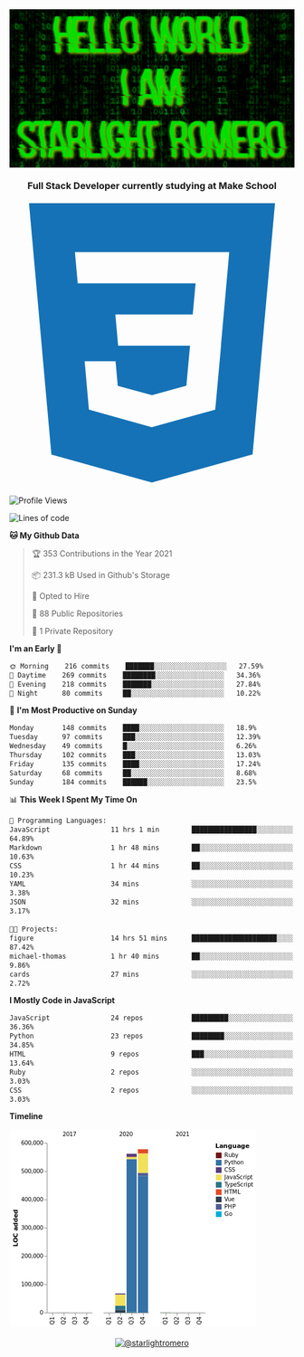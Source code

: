 <img align="center" src="github-banner@2x.jpg" alt="Hello World, I Am Starlight Romero" width="1080" />
<h3 align="center">Full Stack Developer currently studying at Make School</h3>

<p align="left">
  <svg viewBox="0 0 128 128">
  <path fill="#1572B6" d="M8.76 1l10.055 112.883 45.118 12.58 45.244-12.626 10.063-112.837h-110.48zm89.591 25.862l-3.347 37.605.01.203-.014.467v-.004l-2.378 26.294-.262 2.336-28.36 7.844v.001l-.022.019-28.311-7.888-1.917-21.739h13.883l.985 11.054 15.386 4.17-.004.008v-.002l15.443-4.229 1.632-18.001h-32.282999999999994l-.277-3.043-.631-7.129-.331-3.828h34.748999999999995l1.264-14h-52.926l-.277-3.041-.63-7.131-.332-3.828h69.281l-.331 3.862z"></path>
  </svg>
</p>

<!--START_SECTION:waka-->
![Profile Views](http://img.shields.io/badge/Profile%20Views-0-blue)

![Lines of code](https://img.shields.io/badge/From%20Hello%20World%20I%27ve%20Written-1.2%20million%20lines%20of%20code-blue)

**🐱 My Github Data** 

> 🏆 353 Contributions in the Year 2021
 > 
> 📦 231.3 kB Used in Github's Storage 
 > 
> 💼 Opted to Hire
 > 
> 📜 88 Public Repositories 
 > 
> 🔑 1 Private Repository 
 > 
**I'm an Early 🐤** 

```text
🌞 Morning    216 commits    ███████░░░░░░░░░░░░░░░░░░   27.59% 
🌆 Daytime    269 commits    ████████░░░░░░░░░░░░░░░░░   34.36% 
🌃 Evening    218 commits    ███████░░░░░░░░░░░░░░░░░░   27.84% 
🌙 Night      80 commits     ██░░░░░░░░░░░░░░░░░░░░░░░   10.22%

```
📅 **I'm Most Productive on Sunday** 

```text
Monday       148 commits    ████░░░░░░░░░░░░░░░░░░░░░   18.9% 
Tuesday      97 commits     ███░░░░░░░░░░░░░░░░░░░░░░   12.39% 
Wednesday    49 commits     █░░░░░░░░░░░░░░░░░░░░░░░░   6.26% 
Thursday     102 commits    ███░░░░░░░░░░░░░░░░░░░░░░   13.03% 
Friday       135 commits    ████░░░░░░░░░░░░░░░░░░░░░   17.24% 
Saturday     68 commits     ██░░░░░░░░░░░░░░░░░░░░░░░   8.68% 
Sunday       184 commits    ██████░░░░░░░░░░░░░░░░░░░   23.5%

```


📊 **This Week I Spent My Time On** 

```text
💬 Programming Languages: 
JavaScript               11 hrs 1 min        ████████████████░░░░░░░░░   64.89% 
Markdown                 1 hr 48 mins        ██░░░░░░░░░░░░░░░░░░░░░░░   10.63% 
CSS                      1 hr 44 mins        ██░░░░░░░░░░░░░░░░░░░░░░░   10.23% 
YAML                     34 mins             ░░░░░░░░░░░░░░░░░░░░░░░░░   3.38% 
JSON                     32 mins             ░░░░░░░░░░░░░░░░░░░░░░░░░   3.17%

🐱‍💻 Projects: 
figure                   14 hrs 51 mins      █████████████████████░░░░   87.42% 
michael-thomas           1 hr 40 mins        ██░░░░░░░░░░░░░░░░░░░░░░░   9.86% 
cards                    27 mins             ░░░░░░░░░░░░░░░░░░░░░░░░░   2.72%

```

**I Mostly Code in JavaScript** 

```text
JavaScript               24 repos            █████████░░░░░░░░░░░░░░░░   36.36% 
Python                   23 repos            ████████░░░░░░░░░░░░░░░░░   34.85% 
HTML                     9 repos             ███░░░░░░░░░░░░░░░░░░░░░░   13.64% 
Ruby                     2 repos             ░░░░░░░░░░░░░░░░░░░░░░░░░   3.03% 
CSS                      2 repos             ░░░░░░░░░░░░░░░░░░░░░░░░░   3.03%

```


**Timeline**

![Chart not found](https://raw.githubusercontent.com/starlightromero/starlightromero/master/charts/bar_graph.png) 


<!--END_SECTION:waka-->

<p align="center">
<a href="https://medium.com/@starlightromero" target="blank"><img align="center" src="https://cdn.jsdelivr.net/npm/simple-icons@3.0.1/icons/medium.svg" alt="@starlightromero" height="30" width="30" /></a>
</p>
